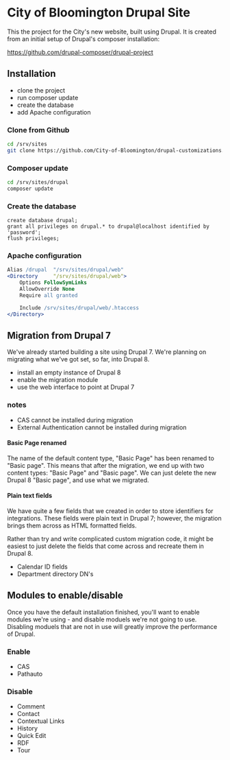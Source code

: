 # City of Bloomington Drupal Site

This the project for the City's new website, built using Drupal.  It is created from an initial setup of Drupal's composer installation:

https://github.com/drupal-composer/drupal-project

## Installation
* clone the project
* run composer update
* create the database
* add Apache configuration

### Clone from Github
```bash
cd /srv/sites
git clone https://github.com/City-of-Bloomington/drupal-customizations.git drupal
```

### Composer update
```bash
cd /srv/sites/drupal
composer update
```

### Create the database
```mysql
create database drupal;
grant all privileges on drupal.* to drupal@localhost identified by 'password';
flush privileges;
```

### Apache configuration
```apache
Alias /drupal  "/srv/sites/drupal/web"
<Directory     "/srv/sites/drupal/web">
    Options FollowSymLinks
    AllowOverride None
    Require all granted

    Include /srv/sites/drupal/web/.htaccess
</Directory>
```

## Migration from Drupal 7
We've already started building a site using Drupal 7.  We're planning on migrating what we've got set, so far, into Drupal 8.

* install an empty instance of Drupal 8
* enable the migration module
* use the web interface to point at Drupal 7

### notes
* CAS                     cannot be installed during migration
* External Authentication cannot be installed during migration

#### Basic Page renamed
The name of the default content type, "Basic Page" has been renamed
to "Basic page".  This means that after the migration, we end up with
two content types: "Basic Page" and "Basic page".  We can just delete
the new Drupal 8 "Basic page", and use what we migrated.

#### Plain text fields
We have quite a few fields that we created in order to store identifiers
for integrations.  These fields were plain text in Drupal 7; however, the
migration brings them across as HTML formatted fields.

Rather than try and write complicated custom migration code, it might be
easiest to just delete the fields that come across and recreate them in
Drupal 8.

* Calendar ID fields
* Department directory DN's

## Modules to enable/disable
Once you have the default installation finished, you'll want to enable modules
we're using - and disable moduels we're not going to use.  Disabling moduels
that are not in use will greatly improve the performance of Drupal.

### Enable
* CAS
* Pathauto

### Disable
* Comment
* Contact
* Contextual Links
* History
* Quick Edit
* RDF
* Tour

